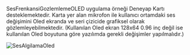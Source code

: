 SesFrenkansiGozlemlemeOLED uygulama örneği Deneyap Kartı desteklemektedir. Karta yer alan mikrofon ile kullanıcı ortamdaki ses değişimini Oled ekranda ve seri çizicide grafiksel olarak gözlemleyebilmektedir. (Kullanılan Oled ekran 128x64 0.96 inç değil ise kullanılan Oled boyutuna göre yazılımda gerekli değişimler yapılmalıdır.)


![SesAlgilamaOled](https://github.com/deneyapkart/deneyapkart-arduino-core/blob/master/docs/SesAlgilamaOled.png)
